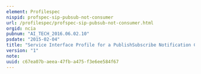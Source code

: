 ```yaml
---
element: Profilespec
nispid: profspec-sip-pubsub-not-consumer
url: /profilespec/profspec-sip-pubsub-not-consumer.html
orgid: ncia
pubnum: "AI_TECH_2016.06.02.10"
psdate: "2015-02-04"
title: "Service Interface Profile for a PublishSubscribe Notification Consumer"
version: "1"
note:
uuid: c67ea07b-aeea-47fb-a475-f3e6ee584f67
---
```

